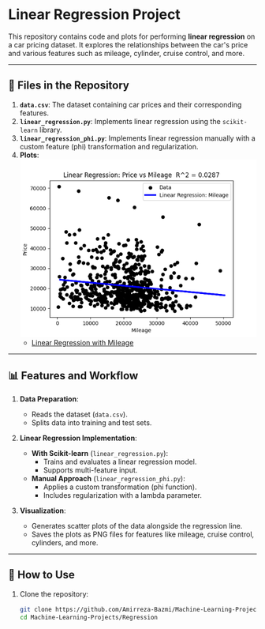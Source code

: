 # Linear Regression Project

This repository contains code and plots for performing **linear regression** on a car pricing dataset. It explores the relationships between the car's price and various features such as mileage, cylinder, cruise control, and more.

---

## 📂 Files in the Repository

1. **`data.csv`**: The dataset containing car prices and their corresponding features.
2. **`linear_regression.py`**: Implements linear regression using the `scikit-learn` library.
3. **`linear_regression_phi.py`**: Implements linear regression manually with a custom feature (phi) transformation and regularization.
4. **Plots**:
   ![Customers by Country](https://github.com/Amirreza-Bazmi/Machine-Learning-Projects/blob/main/Regression/1-Linear%20Regression%20with%20phi%20function%20(mileage).png)
   - [Linear Regression with Mileage](https://github.com/Amirreza-Bazmi/Machine-Learning-Projects/blob/main/Regression/1-Linear%20Regression%20with%20phi%20function%20(mileage).png)


---

## 📊 Features and Workflow

1. **Data Preparation**:
   - Reads the dataset (`data.csv`).
   - Splits data into training and test sets.
   
2. **Linear Regression Implementation**:
   - **With Scikit-learn** (`linear_regression.py`):
     - Trains and evaluates a linear regression model.
     - Supports multi-feature input.
   - **Manual Approach** (`linear_regression_phi.py`):
     - Applies a custom transformation (phi function).
     - Includes regularization with a lambda parameter.

3. **Visualization**:
   - Generates scatter plots of the data alongside the regression line.
   - Saves the plots as PNG files for features like mileage, cruise control, cylinders, and more.

---

## 🔧 How to Use

1. Clone the repository:
   ```bash
   git clone https://github.com/Amirreza-Bazmi/Machine-Learning-Projects.git
   cd Machine-Learning-Projects/Regression
